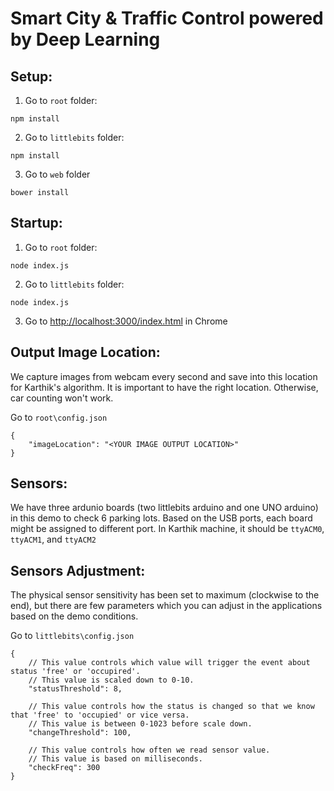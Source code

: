 # Smart City & Traffic Control powered by Deep Learning

## Setup:
1. Go to ```root``` folder:
  ```
  npm install
  ```

2. Go to ```littlebits``` folder:
  ```
  npm install
  ```

3. Go to ```web``` folder
  ```
  bower install
  ```
  
## Startup:
1. Go to ```root``` folder:
  ```
  node index.js
  ```
  
2. Go to ```littlebits``` folder:
  ```
  node index.js
  ```
  
3. Go to [http://localhost:3000/index.html](http://localhost:3000/index.html) in Chrome

## Output Image Location:
We capture images from webcam every second and save into this location for Karthik's algorithm. It is important to have the right location. Otherwise, car counting won't work.

Go to ```root\config.json```
```
{
	"imageLocation": "<YOUR IMAGE OUTPUT LOCATION>"
}
```

## Sensors:
We have three ardunio boards (two littlebits arduino and one UNO arduino) in this demo to check 6 parking lots. Based on the USB ports, each board might be assigned to different port. In Karthik machine, it should be ```ttyACM0```,  ```ttyACM1```, and ```ttyACM2```

## Sensors Adjustment:
The physical sensor sensitivity has been set to maximum (clockwise to the end), but there are few parameters which you can adjust in the applications based on the demo conditions.

Go to ```littlebits\config.json```
```
{
	// This value controls which value will trigger the event about status 'free' or 'occupired'. 
	// This value is scaled down to 0-10.
	"statusThreshold": 8,

	// This value controls how the status is changed so that we know that 'free' to 'occupied' or vice versa.
	// This value is between 0-1023 before scale down.
	"changeThreshold": 100,

	// This value controls how often we read sensor value. 
	// This value is based on milliseconds. 
	"checkFreq": 300
}
```

